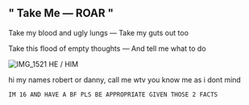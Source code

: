 ## " Take Me — ROAR "
Take my blood and ugly lungs — Take my guts out too

Take this flood of empty thoughts — And tell me what to do


![IMG_1521](https://github.com/user-attachments/assets/57e7a4a6-b87f-4ca7-bcb6-395b12f1ee5a)
HE / HIM

hi my names robert or danny, call me wtv you know me as i dont mind

`IM 16 AND HAVE A BF PLS BE APPROPRIATE GIVEN THOSE 2 FACTS`
